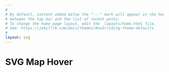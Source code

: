 ```yaml
---
#
# By default, content added below the "---" mark will appear in the home page
# between the top bar and the list of recent posts.
# To change the home page layout, edit the _layouts/home.html file.
# See: https://jekyllrb.com/docs/themes/#overriding-theme-defaults
#
layout: svg
---
```


<div id="svgMap">
    <h1>SVG Map Hover</h1>
    <object id="map" class="svg" data="{{ "/assets/images/north-america.svg" | relative_url }}" type="image/svg+xml" />
</div>